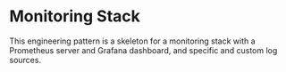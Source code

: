 # Monitoring Stack

This engineering pattern is a skeleton for a monitoring stack with a Prometheus server and Grafana dashboard, and specific and custom log sources.
